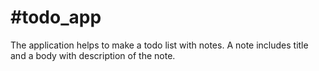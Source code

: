 # #todo_app 

The application helps to make a todo list with notes.
A note includes title and a body with description of the note.

